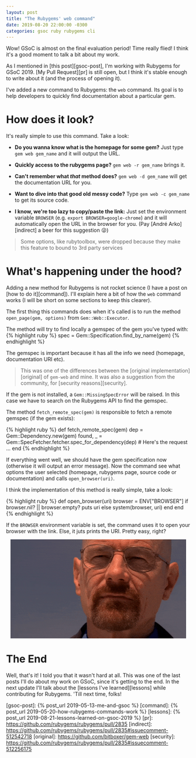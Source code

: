```yaml
---
layout: post
title: "The Rubygems' web command"
date: 2019-08-20 22:00:00 -0300
categories: gsoc ruby rubygems cli
---
```


Wow! GSoC is almost on the final evaluation period! Time really flied! I think it's a good moment to talk a bit about my work.

As I mentioned in [this post][gsoc-post], I'm working with Rubygems for GSoC 2019. [My Pull Request][pr] is still open, but I think it's stable enough to write about it (and the process of opening it).

I've added a new command to Rubygems: the `web` command. Its goal is to help developers to quickly find documentation about a particular gem.

# How does it look?

It's really simple to use this command. Take a look:

* **Do you wanna know what is the homepage for some gem?** Just type `gem web gem_name` and it will output the URL.

* **Quickly access to the rubygems page?** `gem web -r gem_name` brings it.

* **Can't remember what _that_ method does?** `gem web -d gem_name` will get the documentation URL for you.

* **Want to dive into that good old messy code?** Type `gem web -c gem_name` to get its source code.

* **I know, we're too lazy to copy/paste the link:** Just set the environment variable `BROWSER` (e.g. `export BROWSER=google-chrome`) and it will automatically open the URL in the browser for you. (Pay [André Arko][indirect] a beer for this suggestion 😜)

> Some options, like rubytoolbox, were dropped because they make this feature to bound to 3rd party services

# What's happening under the hood?
Adding a new method for Rubygems is not rocket science (I have a post on [how to do it][command]). I'll explain here a bit of how the `web` command works (I will be short on some sections to keep this clearer).

The first thing this commands does when it's called is to run the method `open_page(gem, options)` from `Gem::Web::Executor`.

The method will try to find locally a gemspec of the gem you've typed with:
{% highlight ruby %}
spec = Gem::Specification.find_by_name(gem)
{% endhighlight %}

The gemspec is important because it has all the info we need (homepage, documentation URI etc).

> This was one of the differences between the [original implementation][original] of `gem-web` and mine. It was also a suggestion from the community, for [security reasons][security].

If the gem is not installed, a `Gem::MissingSpecError` will be raised. In this case we have to search on the Rubygems API to find the gemspec.

The method `fetch_remote_spec(gem)` is responsible to fetch a remote gemspec (if the gem exists):

{% highlight ruby %}
def fetch_remote_spec(gem)
  dep = Gem::Dependency.new(gem)
  found, _ = Gem::SpecFetcher.fetcher.spec_for_dependency(dep) # Here's the request
  ...
end
{% endhighlight %}

If everything went well, we should have the gem specification now (otherwise it will output an error message). Now the command see what options the user selected (homepage, rubygems page, source code or documentation) and calls `open_browser(uri)`.

I think the implementation of this method is really simple, take a look:

{% highlight ruby %}
def open_browser(uri)
  browser = ENV["BROWSER"]
  if browser.nil? || browser.empty?
    puts uri
  else
    system(browser, uri)
  end
end
{% endhighlight %}

If the `BROWSER` environment variable is set, the command uses it to open your browser with the link. Else, it juts prints the URI. Pretty easy, right?

<img style="display: block; margin: 0 auto;" src="/img/goddamn-right.gif">

# The End
Well, that's it! I told you that it wasn't hard at all. This was one of the last posts I'll do about my work on GSoC, since it's getting to the end. In the next update I'll talk about the [lessons I've learned][lessons] while contributing for Rubygems. 'Till next time, folks!

[gsoc-post]: {% post_url 2019-05-13-me-and-gsoc %}
[command]: {% post_url 2019-05-20-how-rubygems-commands-work %}
[lessons]: {% post_url 2019-08-21-lessons-learned-on-gsoc-2019 %}
[pr]: https://github.com/rubygems/rubygems/pull/2835
[indirect]: https://github.com/rubygems/rubygems/pull/2835#issuecomment-512542718
[original]: https://github.com/bitboxer/gem-web
[security]: https://github.com/rubygems/rubygems/pull/2835#issuecomment-512256175